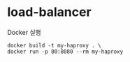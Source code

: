 # load-balancer

Docker 실행
```
docker build -t my-haproxy . \
docker run -p 80:8080 --rm my-haproxy
```
